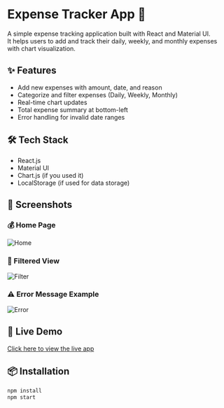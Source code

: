 # Expense Tracker App 💸

A simple expense tracking application built with React and Material UI.  
It helps users to add and track their daily, weekly, and monthly expenses with chart visualization.

## ✨ Features

- Add new expenses with amount, date, and reason
- Categorize and filter expenses (Daily, Weekly, Monthly)
- Real-time chart updates
- Total expense summary at bottom-left
- Error handling for invalid date ranges

## 🛠️ Tech Stack

- React.js
- Material UI
- Chart.js (if you used it)
- LocalStorage (if used for data storage)

## 📸 Screenshots

### 💰 Home Page
![Home](./screenshots/home.png)

### 📅 Filtered View
![Filter](./screenshots/filter.png)

### ⚠️ Error Message Example
![Error](./screenshots/error.png)

## 🚀 Live Demo

[Click here to view the live app](#)

## 📦 Installation

```bash
npm install
npm start
